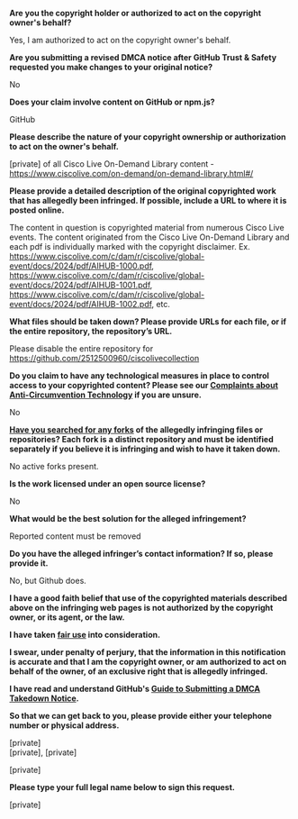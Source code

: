 **Are you the copyright holder or authorized to act on the copyright owner's behalf?**

Yes, I am authorized to act on the copyright owner's behalf.

**Are you submitting a revised DMCA notice after GitHub Trust & Safety requested you make changes to your original notice?**

No

**Does your claim involve content on GitHub or npm.js?**

GitHub

**Please describe the nature of your copyright ownership or authorization to act on the owner's behalf.**

[private] of all Cisco Live On-Demand Library content - https://www.ciscolive.com/on-demand/on-demand-library.html#/

**Please provide a detailed description of the original copyrighted work that has allegedly been infringed. If possible, include a URL to where it is posted online.**

The content in question is copyrighted material from numerous Cisco Live events. The content originated from the Cisco Live On-Demand Library and each pdf is individually marked with the copyright disclaimer. Ex. https://www.ciscolive.com/c/dam/r/ciscolive/global-event/docs/2024/pdf/AIHUB-1000.pdf, https://www.ciscolive.com/c/dam/r/ciscolive/global-event/docs/2024/pdf/AIHUB-1001.pdf, https://www.ciscolive.com/c/dam/r/ciscolive/global-event/docs/2024/pdf/AIHUB-1002.pdf, etc.

**What files should be taken down? Please provide URLs for each file, or if the entire repository, the repository’s URL.**

Please disable the entire repository for https://github.com/2512500960/ciscolivecollection

**Do you claim to have any technological measures in place to control access to your copyrighted content? Please see our <a href="https://docs.github.com/articles/guide-to-submitting-a-dmca-takedown-notice#complaints-about-anti-circumvention-technology">Complaints about Anti-Circumvention Technology</a> if you are unsure.**

No

**<a href="https://docs.github.com/articles/dmca-takedown-policy#b-what-about-forks-or-whats-a-fork">Have you searched for any forks</a> of the allegedly infringing files or repositories? Each fork is a distinct repository and must be identified separately if you believe it is infringing and wish to have it taken down.**

No active forks present.

**Is the work licensed under an open source license?**

No

**What would be the best solution for the alleged infringement?**

Reported content must be removed

**Do you have the alleged infringer’s contact information? If so, please provide it.**

No, but Github does.

**I have a good faith belief that use of the copyrighted materials described above on the infringing web pages is not authorized by the copyright owner, or its agent, or the law.**

**I have taken <a href="https://www.lumendatabase.org/topics/22">fair use</a> into consideration.**

**I swear, under penalty of perjury, that the information in this notification is accurate and that I am the copyright owner, or am authorized to act on behalf of the owner, of an exclusive right that is allegedly infringed.**

**I have read and understand GitHub's <a href="https://docs.github.com/articles/guide-to-submitting-a-dmca-takedown-notice/">Guide to Submitting a DMCA Takedown Notice</a>.**

**So that we can get back to you, please provide either your telephone number or physical address.**

[private]  
[private], [private]  

[private]  

**Please type your full legal name below to sign this request.**

[private]  
